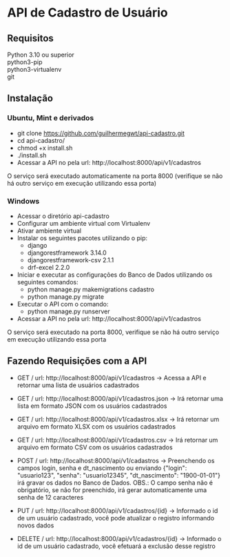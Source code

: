 # API de Cadastro de Usuário

## Requisitos

  Python 3.10 ou superior  
  python3-pip  
  python3-virtualenv  
  git  
  
## Instalação

### Ubuntu, Mint e derivados

- git clone https://github.com/guilhermegwt/api-cadastro.git  
- cd api-cadastro/  
- chmod +x install.sh  
- ./install.sh  
- Acessar a API no pela url: http://localhost:8000/api/v1/cadastros  

O serviço será executado automaticamente na porta 8000 (verifique se não há outro serviço em execução utilizando essa porta)  

### Windows

- Acessar o diretório api-cadastro  
- Configurar um ambiente virtual com Virtualenv  
- Ativar ambiente virtual  
- Instalar os seguintes pacotes utilizando o pip:  
  - django  
  - djangorestframework 3.14.0  
  - djangorestframework-csv 2.1.1  
  - drf-excel 2.2.0  
- Iniciar e executar as configurações do Banco de Dados utilizando os seguintes comandos:  
  - python manage.py makemigrations cadastro  
  - python manage.py migrate  
- Executar o API com o comando:  
  - python manage.py runserver  
- Acessar a API no pela url: http://localhost:8000/api/v1/cadastros  

O serviço será executado na porta 8000, verifique se não há outro serviço em execução utilizando essa porta  

## Fazendo Requisições com a API

- GET / url: http://localhost:8000/api/v1/cadastros -> Acessa a API e retornar uma lista de usuários cadastrados  

- GET / url: http://localhost:8000/api/v1/cadastros.json -> Irá retornar uma lista em formato JSON com os usuários cadastrados  

- GET / url: http://localhost:8000/api/v1/cadastros.xlsx -> Irá retornar um arquivo em formato XLSX com os usuários cadastrados  

- GET / url: http://localhost:8000/api/v1/cadastros.csv -> Irá retornar um arquivo em formato CSV com os usuários cadastrados   

- POST / url: http://localhost:8000/api/v1/cadastros -> Preenchendo os campos login, senha e dt_nascimento ou enviando {"login": "usuario123", "senha": "usuario12345", "dt_nascimento": "1900-01-01"} irá gravar os dados no Banco de Dados. OBS.: O campo senha não é obrigatório, se não for preenchido, irá gerar automaticamente uma senha de 12 caracteres  

- PUT / url: http://localhost:8000/api/v1/cadastros/{id} -> Informado o id de um usuário cadastrado, você pode atualizar o registro informando novos dados  

- DELETE / url: http://localhost:8000/api/v1/cadastros/{id} -> Informado o id de um usuário cadastrado, você efetuará a exclusão desse registro  

